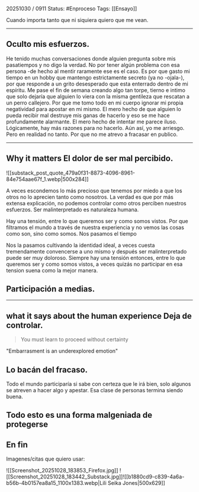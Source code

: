 20251030 / 0911
Status: #Enproceso 
Tags: [[Ensayo]] 

Cuando importa tanto que ni siquiera quiero que me vean. 

-----
Oculto mis esfuerzos. 
--
He tenido muchas conversaciones donde alguien pregunta sobre mis pasatiempos y no digo la verdad. No por tener algún problema con esa persona -de hecho al mentir raramente ese es el caso. Es por que gasto mi tiempo en un hobby que mantengo estrictamente secreto (ya no -ojala-), 
por que responde a un grito desesperado que esta enterrado dentro de mi espíritu. Me pase el fin de semana creando algo tan torpe, tierno e intimo que solo dejaría que alguien lo viera con la misma gentileza que rescatan a un perro callejero. Por que me tomo todo en mi cuerpo ignorar mi propia negatividad  para apostar en mi mismo. El mero hecho de que alguien lo pueda recibir mal destruye mis ganas de hacerlo y eso se me hace profundamente alarmante.
El mero hecho de intentar me parece iluso. Lógicamente, hay más razones para no hacerlo. Aún así, yo me arriesgo. 
Pero en realidad no tanto. Por que no me atrevo a fracasar en publico.

-----------
Why it matters
El dolor de ser mal percibido.
-- 
![[substack_post_quote_479a0f31-8873-4096-8961-84e754aae67f_1.webp|500x284]]

A veces escondemos lo más precioso que tenemos por miedo a que los otros no lo aprecien tanto como nosotros. La verdad es que por más extensa explicación, no podemos controlar como otros perciben nuestros esfuerzos. Ser malinterpretado es naturaleza humana. 

Hay una tensión, entre lo que queremos ser y como somos vistos. Por que filtramos el mundo a través de nuestra experiencia y no vemos las cosas como son, sino como somos. Nos pasamos el tiempo 

 
 
 Nos la pasamos cultivando la identidad ideal, a veces cuesta tremendamente convencerse a uno mismo y después ser malinterpretado puede ser muy doloroso. Siempre hay una tensión entonces, entre lo que queremos ser y como somos vistos, a veces quizás no participar en esa tension suena como la mejor manera. 



Participación a medias.
-- 



--------------------
what it says about the human experience
Deja de controlar.
--

>You must learn to proceed without certainty

"Embarrasment is an underexplored emotion"

Lo bacán del fracaso.
-- 

Todo el mundo participaría si sabe con certeza que le irá bien, solo algunos se atreven a hacer algo y apestar. Esa clase de personas termina siendo buena. 

Todo esto es una forma malgeniada de protegerse
-- 


En fin
-- 





















Imagenes/citas que quiero usar:



![[Screenshot_20251028_183853_Firefox.jpg]]
![[Screenshot_20251028_183442_Substack.jpg]]![[b1880cd9-c839-4a6a-b56b-4b0157ea8a15_1100x1383.webp|Lili Seika Jones|500x629]]